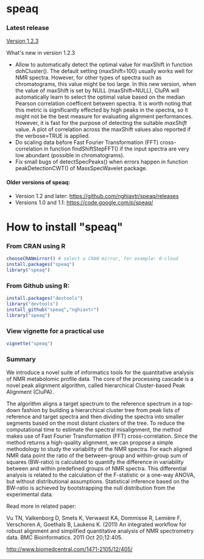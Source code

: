 speaq
=====
### Latest release
[Version 1.2.3](https://github.com/nghiavtr/speaq/releases/download/v1.2.3/speaq_1.2.3.tar.gz)

What's new in version 1.2.3
- Allow to automatically detect the optimal value for maxShift in function dohCluster(). The default setting (maxShift=100) usually works well for NMR spectra. However, for other types of spectra such as chromatograms, this value might be too large. In this new version, when the value of maxShift is set by NULL (maxShift=NULL), CluPA will automatically learn to select the optimal value based on the median Pearson correlation coefficent between spectra. It is worth noting that this metric is significantly effected by high peaks in the spectra, so it might not be the best measure for evaluating alignment performances. However, it is fast for the purpose of detecting the suitable $maxShift$ value. A plot of correlation across the maxShift values also reported if the verbose=TRUE is applied.
- Do scaling data before Fast Fourier Transformation (FFT) cross-correlation in function findShiftStepFFT() if the input spectra are very low abundant (possible in chromatograms).
- Fix small bugs of detectSpecPeaks() when errors happen in function peakDetectionCWT() of MassSpecWavelet package.

#### Older versions of speaq: 
- Version 1.2 and later: https://github.com/nghiavtr/speaq/releases
- Versions 1.0 and 1.1: https://code.google.com/p/speaq/

# How to install "speaq"
### From CRAN using R
```R
chooseCRANmirror() # select a CRAN mirror, for example: 0-cloud
install.packages("speaq")   
library("speaq")
```
### From Github using R:
```R
install.packages("devtools")
library("devtools")
install_github("speaq","nghiavtr")
library("speaq")
```
### View vignette for a practical use
```R
vignette("speaq")
```
### Summary
We introduce a novel suite of informatics tools for the quantitative analysis of NMR metabolomic profile data. The core of the processing cascade is a novel peak alignment algorithm, called hierarchical Cluster-based Peak Alignment (CluPA).

The algorithm aligns a target spectrum to the reference spectrum in a top-down fashion by building a hierarchical cluster tree from peak lists of reference and target spectra and then dividing the spectra into smaller segments based on the most distant clusters of the tree. To reduce the computational time to estimate the spectral misalignment, the method makes use of Fast Fourier Transformation (FFT) cross-correlation. Since the method returns a high-quality alignment, we can propose a simple methodology to study the variability of the NMR spectra. For each aligned NMR data point the ratio of the between-group and within-group sum of squares (BW-ratio) is calculated to quantify the difference in variability between and within predefined groups of NMR spectra. This differential analysis is related to the calculation of the F-statistic or a one-way ANOVA, but without distributional assumptions. Statistical inference based on the BW-ratio is achieved by bootstrapping the null distribution from the experimental data.

Read more in related paper:

Vu TN, Valkenborg D, Smets K, Verwaest KA, Dommisse R, Lemière F, Verschoren A, Goethals B, Laukens K. (2011) An integrated workflow for robust alignment and simplified quantitative analysis of NMR spectrometry data. BMC Bioinformatics. 2011 Oct 20;12:405.

http://www.biomedcentral.com/1471-2105/12/405/
